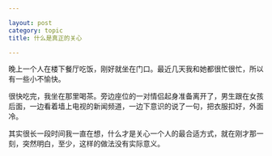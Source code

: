 ```yaml
---

layout: post
category: topic
title: 什么是真正的关心

---
```


晚上一个人在楼下餐厅吃饭，刚好就坐在门口。最近几天我和她都很忙很忙，所以有一些小不愉快。
  
很快吃完，我坐在那里喝茶。旁边座位的一对情侣起身准备离开了，男生跟在女孩后面，一边看着墙上电视的新闻频道，一边下意识的说了一句，把衣服扣好，外面冷。
  
其实很长一段时间我一直在想，什么才是关心一个人的最合适方式，就在刚才那一刻，突然明白，至少，这样的做法没有实际意义。